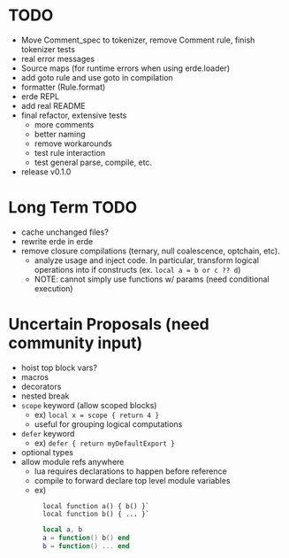 # TODO

- Move Comment_spec to tokenizer, remove Comment rule, finish tokenizer tests
- real error messages
- Source maps (for runtime errors when using erde.loader)
- add goto rule and use goto in compilation
- formatter (Rule.format)
- erde REPL
- add real README
- final refactor, extensive tests
  - more comments
  - better naming
  - remove workarounds
  - test rule interaction
  - test general parse, compile, etc.
- release v0.1.0

# Long Term TODO

- cache unchanged files?
- rewrite erde in erde
- remove closure compilations (ternary, null coalescence, optchain, etc).
  - analyze usage and inject code. In particular, transform logical operations into if constructs (ex. `local a = b or c ?? d`)
  - NOTE: cannot simply use functions w/ params (need conditional execution)

# Uncertain Proposals (need community input)

- hoist top block vars?
- macros
- decorators
- nested break
- `scope` keyword (allow scoped blocks)
  - ex) `local x = scope { return 4 }`
  - useful for grouping logical computations
- `defer` keyword
  - ex) `defer { return myDefaultExport }`
- optional types
- allow module refs anywhere
  - lua requires declarations to happen before reference
  - compile to forward declare top level module variables
  - ex) 
    ```erde
      local function a() { b() }`
      local function b() { ... }`
    ```
    ```lua
      local a, b
      a = function() b() end
      b = function() ... end
    ```

